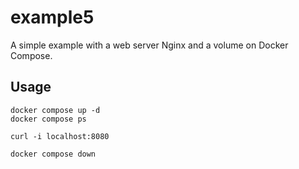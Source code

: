 # example5

A simple example with a web server Nginx and a volume on Docker Compose.

## Usage

```
docker compose up -d
docker compose ps

curl -i localhost:8080

docker compose down
```
